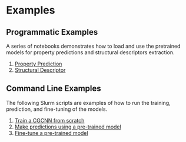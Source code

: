 # Examples

## Programmatic Examples

A series of notebooks demonstrates how to load and use the pretrained models for property predictions and structural descriptors extraction.

1. [Property Prediction](https://github.com/jcwang-dev/cgcnn2/blob/main/examples/p01_property_prediction.ipynb)
2. [Structural Descriptor](https://github.com/jcwang-dev/cgcnn2/blob/main/examples/p02_structural_descriptor.ipynb)

## Command Line Examples

The following Slurm scripts are examples of how to run the training, prediction, and fine-tuning of the models.

1. [Train a CGCNN from scratch](https://github.com/jcwang-dev/cgcnn2/blob/main/examples/s01_slurm_train.sh)
2. [Make predictions using a pre-trained model](https://github.com/jcwang-dev/cgcnn2/blob/main/examples/s02_slurm_predict.sh)
3. [Fine-tune a pre-trained model](https://github.com/jcwang-dev/cgcnn2/blob/main/examples/s03_slurm_fine_tuning.sh)
